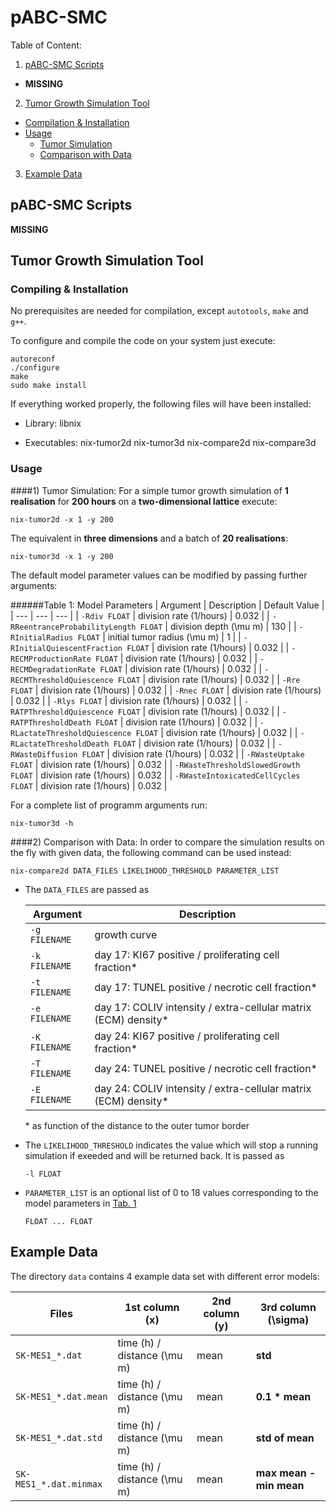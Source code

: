 # pABC-SMC

Table of Content:

1. [pABC-SMC Scripts](#pabc-smc-scripts)
  * **MISSING**
2. [Tumor Growth Simulation Tool](#tumor-growth-simulation-tool)
  * [Compilation & Installation](#compiling--installation)
  * [Usage](#usage)
    * [Tumor Simulation](#1-tumor-simulation)
    * [Comparison with Data](#2-comparison-with-data)
3. [Example Data](#example-data)


## pABC-SMC Scripts

**MISSING**

## Tumor Growth Simulation Tool
### Compiling & Installation
No prerequisites are needed for compilation, except `autotools`, `make` and `g++`. 


To configure and compile the code on your system just execute: 
```
autoreconf
./configure
make
sudo make install
``` 

If everything worked properly, the following files will have been installed:

* Library:
  libnix
  
* Executables:
  nix-tumor2d
  nix-tumor3d
  nix-compare2d
  nix-compare3d
  

### Usage 
####1) Tumor Simulation:
For a simple tumor growth simulation of **1 realisation** for **200 hours** on a **two-dimensional lattice** execute:

```
nix-tumor2d -x 1 -y 200
```

The equivalent in **three dimensions** and a batch of **20 realisations**:

```
nix-tumor3d -x 1 -y 200
```

The default model parameter values can be modified by passing further arguments:

######Table 1: Model Parameters
| Argument | Description | Default Value |
| --- | --- | --- |
| `-Rdiv FLOAT` | division rate (1/hours) | 0.032 |
| `-RReentranceProbabilityLength FLOAT` | division depth (\mu m) | 130 |
| `-RInitialRadius FLOAT` | initial tumor radius (\mu m) | 1 |
| `-RInitialQuiescentFraction FLOAT` | division rate (1/hours) | 0.032 |
| `-RECMProductionRate FLOAT` | division rate (1/hours) | 0.032 |
| `-RECMDegradationRate FLOAT` | division rate (1/hours) | 0.032 |
| `-RECMThresholdQuiescence FLOAT` | division rate (1/hours) | 0.032 |
| `-Rre FLOAT` | division rate (1/hours) | 0.032 |
| `-Rnec FLOAT` | division rate (1/hours) | 0.032 |
| `-Rlys FLOAT` | division rate (1/hours) | 0.032 |
| `-RATPThresholdQuiescence FLOAT` | division rate (1/hours) | 0.032 |
| `-RATPThresholdDeath FLOAT` | division rate (1/hours) | 0.032 |
| `-RLactateThresholdQuiescence FLOAT` | division rate (1/hours) | 0.032 |
| `-RLactateThresholdDeath FLOAT` | division rate (1/hours) | 0.032 |
| `-RWasteDiffusion FLOAT` | division rate (1/hours) | 0.032 |
| `-RWasteUptake FLOAT` | division rate (1/hours) | 0.032 |
| `-RWasteThresholdSlowedGrowth FLOAT` | division rate (1/hours) | 0.032 |
| `-RWasteIntoxicatedCellCycles FLOAT` | division rate (1/hours) | 0.032 |

For a complete list of programm arguments run:

```
nix-tumor3d -h
```

####2) Comparison with Data:
In order to compare the simulation results on the fly with given data, the following command can be used instead:

```
nix-compare2d DATA_FILES LIKELIHOOD_THRESHOLD PARAMETER_LIST
```

* The `DATA_FILES` are passed as

  | Argument | Description |
  | --- | --- |
  | `-g FILENAME` | growth curve |
  | `-k FILENAME` | day 17: KI67 positive / proliferating cell fraction* |
  | `-t FILENAME` | day 17: TUNEL positive / necrotic cell fraction* |
  | `-e FILENAME` | day 17: COLIV intensity / extra-cellular matrix (ECM) density* |
  | `-K FILENAME` | day 24: KI67 positive / proliferating cell fraction* |
  | `-T FILENAME` | day 24: TUNEL positive / necrotic cell fraction* |
  | `-E FILENAME` | day 24: COLIV intensity / extra-cellular matrix (ECM) density* |
  \* as function of the distance to the outer tumor border
 
* The `LIKELIHOOD_THRESHOLD` indicates the value which will stop a running simulation if exeeded and will be returned back. It is passed as 
  
  ```-l FLOAT```
  
* `PARAMETER_LIST` is an optional list of 0 to 18 values corresponding to the model parameters in [Tab. 1](#table-1-model-parameters) 

  ```FLOAT ... FLOAT```

 
## Example Data
The directory `data` contains 4 example data set with different error models:

  | Files | 1st column (x) | 2nd column (y) | 3rd column (\sigma) |
  | --- | --- | --- | --- |
  | `SK-MES1_*.dat` | time (h) / distance (\mu m) | mean | **std** |
  | `SK-MES1_*.dat.mean` | time (h) / distance (\mu m) | mean | **0.1 * mean** |
  | `SK-MES1_*.dat.std` | time (h) / distance (\mu m) | mean | **std of mean** |
  | `SK-MES1_*.dat.minmax` | time (h) / distance (\mu m) | mean | **max mean - min mean** |
